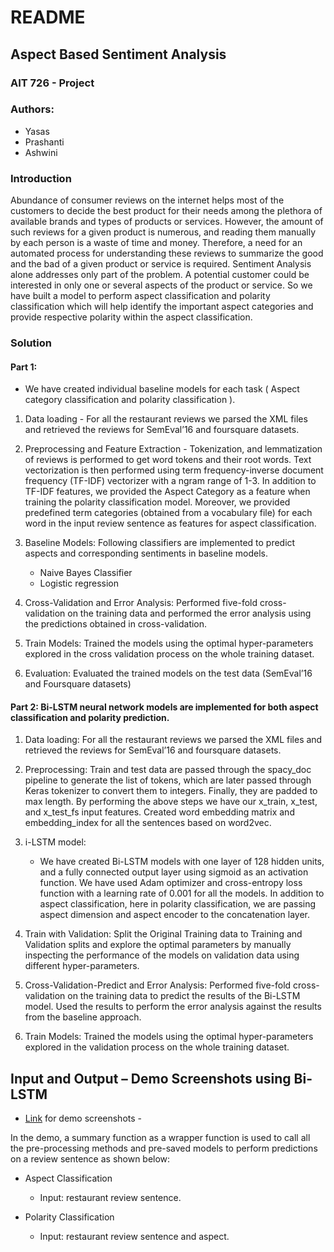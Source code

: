 # README

## Aspect Based Sentiment Analysis

### AIT 726 - Project
   
### Authors: 
- Yasas
- Prashanti
- Ashwini

### Introduction

Abundance of consumer reviews on the internet helps most of the customers to decide the best product for their needs among the plethora of available brands and types of products or services. However, the amount of such reviews for a given product is numerous, and reading them manually by each person is a waste of time and money. Therefore, a need for an automated process for understanding these reviews to summarize the good and the bad of a given product or service is required. 
Sentiment Analysis alone addresses only part of the problem. A potential customer could be interested in only one or several aspects of the product or service. So we have built a model to perform aspect classification and polarity classification which will help identify the important aspect categories and provide respective polarity within the aspect classification. 

### Solution 
#### Part 1:
- We have created individual baseline models for each task ( Aspect category classification and polarity classification ).

1. Data loading -  For all the restaurant reviews we parsed the XML files and retrieved the reviews for SemEval’16 and foursquare datasets.

2. Preprocessing and Feature Extraction - Tokenization, and lemmatization of reviews is performed to get word tokens and their root words. Text vectorization is then performed using term frequency-inverse document frequency (TF-IDF) vectorizer with a ngram range of 1-3. In addition to TF-IDF features, we provided the Aspect Category as a feature when training the polarity classification model. Moreover, we provided predefined term categories (obtained from a vocabulary file) for each word in the input review sentence as features for aspect classification. 
 
3. Baseline Models: Following classifiers are implemented to predict aspects and corresponding sentiments in baseline models. 
    - Naive Bayes Classifier 
    - Logistic regression 

4. Cross-Validation and Error Analysis: Performed five-fold cross-validation on the training data and performed the error analysis using the predictions obtained in cross-validation. 

5. Train Models: Trained the models using the optimal hyper-parameters explored in the cross validation process on the whole training dataset. 

6. Evaluation: Evaluated the trained models on the test data (SemEval’16 and Foursquare datasets)

#### Part 2: Bi-LSTM neural network models are implemented for both aspect classification and polarity prediction.

1. Data loading:  For all the restaurant reviews we parsed the XML files and retrieved the reviews for SemEval’16 and foursquare datasets.

2. Preprocessing:  Train and test data are passed through the spacy_doc pipeline to generate the list of tokens, which are later passed through Keras tokenizer to convert them to integers. Finally, they are padded to max length. By performing the above steps we have our x_train, x_test, and x_test_fs input features. Created word embedding matrix and embedding_index for all the sentences based on word2vec.

3. i-LSTM model:

    - We have created Bi-LSTM models with one layer of 128 hidden units, and a fully connected output layer using sigmoid as an activation function. We have used Adam optimizer and cross-entropy loss function with a learning rate of 0.001 for all the models.
In addition to aspect classification, here in polarity classification, we are passing aspect dimension and aspect encoder to the concatenation layer.

4. Train with Validation: Split the Original Training data to Training and Validation splits and explore the optimal parameters by manually inspecting the performance of the models on validation data using different hyper-parameters.

5. Cross-Validation-Predict and Error Analysis: Performed five-fold cross-validation on the training data to predict the results of the Bi-LSTM model. Used the results to perform the error analysis against the results from the baseline approach. 

6. Train Models: Trained the models using the optimal hyper-parameters explored in the validation process on the whole training dataset. 

## Input and Output – Demo Screenshots using Bi-LSTM

- [Link](https://colab.research.google.com/drive/18jSbxsm6quaxHU-mTms5NroGDdJ0YHPj) for demo screenshots - 

In the demo, a summary function as a wrapper function is used to call all the pre-processing methods and pre-saved models to perform predictions on a review sentence as shown below:
 
- Aspect Classification
    - Input: restaurant review sentence.


- Polarity Classification
    - Input: restaurant review sentence and aspect.
